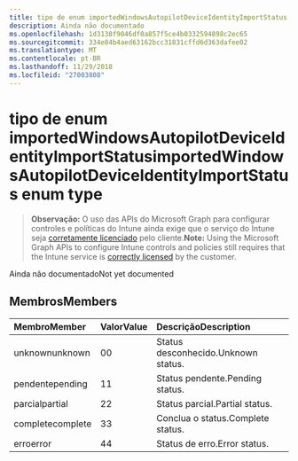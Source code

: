 ```yaml
---
title: tipo de enum importedWindowsAutopilotDeviceIdentityImportStatus
description: Ainda não documentado
ms.openlocfilehash: 1d3138f9046df0a857f5ce4b0332594898c2ec65
ms.sourcegitcommit: 334e84b4aed63162bcc31831cffd6d363dafee02
ms.translationtype: MT
ms.contentlocale: pt-BR
ms.lasthandoff: 11/29/2018
ms.locfileid: "27003808"
---
```

# <a name="importedwindowsautopilotdeviceidentityimportstatus-enum-type"></a><span data-ttu-id="8e3a9-103">tipo de enum importedWindowsAutopilotDeviceIdentityImportStatus</span><span class="sxs-lookup"><span data-stu-id="8e3a9-103">importedWindowsAutopilotDeviceIdentityImportStatus enum type</span></span>

> <span data-ttu-id="8e3a9-104">**Observação:** O uso das APIs do Microsoft Graph para configurar controles e políticas do Intune ainda exige que o serviço do Intune seja [corretamente licenciado](https://go.microsoft.com/fwlink/?linkid=839381) pelo cliente.</span><span class="sxs-lookup"><span data-stu-id="8e3a9-104">**Note:** Using the Microsoft Graph APIs to configure Intune controls and policies still requires that the Intune service is [correctly licensed](https://go.microsoft.com/fwlink/?linkid=839381) by the customer.</span></span>

<span data-ttu-id="8e3a9-105">Ainda não documentado</span><span class="sxs-lookup"><span data-stu-id="8e3a9-105">Not yet documented</span></span>
## <a name="members"></a><span data-ttu-id="8e3a9-106">Membros</span><span class="sxs-lookup"><span data-stu-id="8e3a9-106">Members</span></span>
|<span data-ttu-id="8e3a9-107">Membro</span><span class="sxs-lookup"><span data-stu-id="8e3a9-107">Member</span></span>|<span data-ttu-id="8e3a9-108">Valor</span><span class="sxs-lookup"><span data-stu-id="8e3a9-108">Value</span></span>|<span data-ttu-id="8e3a9-109">Descrição</span><span class="sxs-lookup"><span data-stu-id="8e3a9-109">Description</span></span>|
|:---|:---|:---|
|<span data-ttu-id="8e3a9-110">unknown</span><span class="sxs-lookup"><span data-stu-id="8e3a9-110">unknown</span></span>|<span data-ttu-id="8e3a9-111">0</span><span class="sxs-lookup"><span data-stu-id="8e3a9-111">0</span></span>|<span data-ttu-id="8e3a9-112">Status desconhecido.</span><span class="sxs-lookup"><span data-stu-id="8e3a9-112">Unknown status.</span></span>|
|<span data-ttu-id="8e3a9-113">pendente</span><span class="sxs-lookup"><span data-stu-id="8e3a9-113">pending</span></span>|<span data-ttu-id="8e3a9-114">1</span><span class="sxs-lookup"><span data-stu-id="8e3a9-114">1</span></span>|<span data-ttu-id="8e3a9-115">Status pendente.</span><span class="sxs-lookup"><span data-stu-id="8e3a9-115">Pending status.</span></span>|
|<span data-ttu-id="8e3a9-116">parcial</span><span class="sxs-lookup"><span data-stu-id="8e3a9-116">partial</span></span>|<span data-ttu-id="8e3a9-117">2</span><span class="sxs-lookup"><span data-stu-id="8e3a9-117">2</span></span>|<span data-ttu-id="8e3a9-118">Status parcial.</span><span class="sxs-lookup"><span data-stu-id="8e3a9-118">Partial status.</span></span>|
|<span data-ttu-id="8e3a9-119">complete</span><span class="sxs-lookup"><span data-stu-id="8e3a9-119">complete</span></span>|<span data-ttu-id="8e3a9-120">3</span><span class="sxs-lookup"><span data-stu-id="8e3a9-120">3</span></span>|<span data-ttu-id="8e3a9-121">Conclua o status.</span><span class="sxs-lookup"><span data-stu-id="8e3a9-121">Complete status.</span></span>|
|<span data-ttu-id="8e3a9-122">erro</span><span class="sxs-lookup"><span data-stu-id="8e3a9-122">error</span></span>|<span data-ttu-id="8e3a9-123">4</span><span class="sxs-lookup"><span data-stu-id="8e3a9-123">4</span></span>|<span data-ttu-id="8e3a9-124">Status de erro.</span><span class="sxs-lookup"><span data-stu-id="8e3a9-124">Error status.</span></span>|



